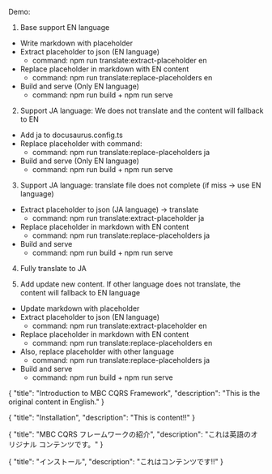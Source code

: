 Demo:

1. Base support EN language

- Write markdown with placeholder
- Extract placeholder to json (EN language)
  - command: npm run translate:extract-placeholder en
- Replace placeholder in markdown with EN content
  - command: npm run translate:replace-placeholders en
- Build and serve (Only EN language)
  - command: npm run build + npm run serve

2. Support JA language: We does not translate and the content will fallback to EN

- Add ja to docusaurus.config.ts
- Replace placeholder with command:
  - command: npm run translate:replace-placeholders ja
- Build and serve (Only EN language)
  - command: npm run build + npm run serve

3. Support JA language: translate file does not complete (if miss -> use EN language)

- Extract placeholder to json (JA language) -> translate
  - command: npm run translate:extract-placeholder ja
- Replace placeholder in markdown with EN content
  - command: npm run translate:replace-placeholders ja
- Build and serve
  - command: npm run build + npm run serve

4. Fully translate to JA

5. Add update new content. If other language does not translate, the content will fallback to EN language

- Update markdown with placeholder
- Extract placeholder to json (EN language)
  - command: npm run translate:extract-placeholder en
- Replace placeholder in markdown with EN content
  - command: npm run translate:replace-placeholders en
- Also, replace placeholder with other language
  - command: npm run translate:replace-placeholders ja
- Build and serve
  - command: npm run build + npm run serve











{
"title": "Introduction to MBC CQRS Framework",
"description": "This is the original content in English."
}

{
"title": "Installation",
"description": "This is content!!"
}

{
"title": "MBC CQRS フレームワークの紹介",
"description": "これは英語のオリジナル コンテンツです。"
}

{
"title": "インストール",
"description": "これはコンテンツです!!"
}
